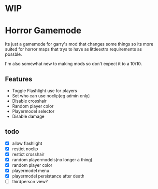 # WIP
# Horror Gamemode
Its just a gamemode for garry's mod that changes some things so its more suited for horror maps that trys to have as littleextra requirements as possble.

I'm also somewhat new to making mods so don't expect it to a 10/10.

## Features
* Toggle Flashlight use for players
* Set who can use noclip(eg admin only)
* Disable crosshair
* Random player color
* Playermodel selector
* Disable damage

## todo
- [x] allow flashlight
- [x] restict noclip
- [x] restict crosshair
- [x] random playermodels(no longer a thing)
- [x] random player color
- [x] playermodel menu
- [x] playermodel persistance after death
- [ ] thirdperson view?
